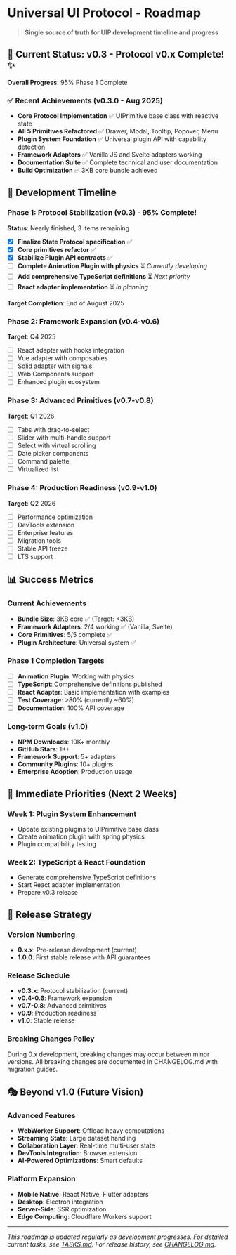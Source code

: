 # Universal UI Protocol - Roadmap

> **Single source of truth for UIP development timeline and progress**

## 🎯 Current Status: v0.3 - Protocol v0.x Complete! ✨

**Overall Progress**: 95% Phase 1 Complete

### ✅ Recent Achievements (v0.3.0 - Aug 2025)
- **Core Protocol Implementation** ✅ UIPrimitive base class with reactive state
- **All 5 Primitives Refactored** ✅ Drawer, Modal, Tooltip, Popover, Menu
- **Plugin System Foundation** ✅ Universal plugin API with capability detection
- **Framework Adapters** ✅ Vanilla JS and Svelte adapters working
- **Documentation Suite** ✅ Complete technical and user documentation
- **Build Optimization** ✅ 3KB core bundle achieved

## 🚀 Development Timeline

### Phase 1: Protocol Stabilization (v0.3) - 95% Complete!
**Status**: Nearly finished, 3 items remaining

- [x] **Finalize State Protocol specification** ✅ 
- [x] **Core primitives refactor** ✅ 
- [x] **Stabilize Plugin API contracts** ✅ 
- [ ] **Complete Animation Plugin with physics** ⏳ *Currently developing*
- [ ] **Add comprehensive TypeScript definitions** ⏳ *Next priority*
- [ ] **React adapter implementation** ⏳ *In planning*

**Target Completion**: End of August 2025

### Phase 2: Framework Expansion (v0.4-v0.6)
**Target**: Q4 2025

- [ ] React adapter with hooks integration
- [ ] Vue adapter with composables
- [ ] Solid adapter with signals
- [ ] Web Components support
- [ ] Enhanced plugin ecosystem

### Phase 3: Advanced Primitives (v0.7-v0.8)
**Target**: Q1 2026

- [ ] Tabs with drag-to-select
- [ ] Slider with multi-handle support
- [ ] Select with virtual scrolling
- [ ] Date picker components
- [ ] Command palette
- [ ] Virtualized list

### Phase 4: Production Readiness (v0.9-v1.0)
**Target**: Q2 2026

- [ ] Performance optimization
- [ ] DevTools extension
- [ ] Enterprise features
- [ ] Migration tools
- [ ] Stable API freeze
- [ ] LTS support

## 📊 Success Metrics

### Current Achievements
- **Bundle Size**: 3KB core ✅ (Target: <3KB)
- **Framework Adapters**: 2/4 working ✅ (Vanilla, Svelte)
- **Core Primitives**: 5/5 complete ✅
- **Plugin Architecture**: Universal system ✅

### Phase 1 Completion Targets
- [ ] **Animation Plugin**: Working with physics
- [ ] **TypeScript**: Comprehensive definitions published
- [ ] **React Adapter**: Basic implementation with examples
- [ ] **Test Coverage**: >80% (currently ~60%)
- [ ] **Documentation**: 100% API coverage

### Long-term Goals (v1.0)
- **NPM Downloads**: 10K+ monthly
- **GitHub Stars**: 1K+
- **Framework Support**: 5+ adapters
- **Community Plugins**: 10+ plugins
- **Enterprise Adoption**: Production usage

## 🎯 Immediate Priorities (Next 2 Weeks)

### Week 1: Plugin System Enhancement
- Update existing plugins to UIPrimitive base class
- Create animation plugin with spring physics
- Plugin compatibility testing

### Week 2: TypeScript & React Foundation
- Generate comprehensive TypeScript definitions
- Start React adapter implementation
- Prepare v0.3 release

## 🔄 Release Strategy

### Version Numbering
- **0.x.x**: Pre-release development (current)
- **1.0.0**: First stable release with API guarantees

### Release Schedule
- **v0.3.x**: Protocol stabilization (current)
- **v0.4-0.6**: Framework expansion
- **v0.7-0.8**: Advanced primitives
- **v0.9**: Production readiness
- **v1.0**: Stable release

### Breaking Changes Policy
During 0.x development, breaking changes may occur between minor versions. All breaking changes are documented in CHANGELOG.md with migration guides.

## 🎭 Beyond v1.0 (Future Vision)

### Advanced Features
- **WebWorker Support**: Offload heavy computations
- **Streaming State**: Large dataset handling
- **Collaboration Layer**: Real-time multi-user state
- **DevTools Integration**: Browser extension
- **AI-Powered Optimizations**: Smart defaults

### Platform Expansion
- **Mobile Native**: React Native, Flutter adapters
- **Desktop**: Electron integration
- **Server-Side**: SSR optimization
- **Edge Computing**: Cloudflare Workers support

---

*This roadmap is updated regularly as development progresses. For detailed current tasks, see [TASKS.md](./TASKS.md). For release history, see [CHANGELOG.md](./CHANGELOG.md).*